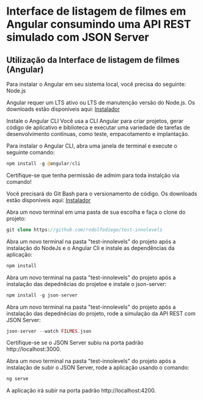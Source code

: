 # Interface de listagem de filmes em Angular consumindo uma API REST simulado com JSON Server 

## Utilização da Interface de listagem de filmes (Angular)

Para instalar o Angular em seu sistema local, você precisa do seguinte:
Node.js

Angular requer um LTS ativo ou LTS de manutenção versão do Node.js.
Os downloads estão disponíveis aqui: [Instalador](https://nodejs.org/en/)

Instale o Angular CLI
Você usa a CLI Angular para criar projetos, gerar código de aplicativo e biblioteca e executar uma variedade de tarefas de desenvolvimento contínuas, como teste, empacotamento e implantação.

Para instalar o Angular CLI, abra uma janela de terminal e execute o seguinte comando:

```php
npm install -g @angular/cli
```

Certifique-se que tenha permissão de admim para toda instalção via comando!

Você precisará do Git Bash para o versionamento de código.
Os downloads estão disponíveis aqui: [Instalador](https://git-scm.com/downloads/)

Abra um novo terminal em uma pasta de sua escolha e faça o clone do projeto:

```php
git clone https://github.com/rodolfodiego/test-innolevels
```

Abra um novo terminal na pasta "test-innolevels" do projeto após a instalação do NodeJs e o Angular Cli e instale as dependências da aplicação:

```php
npm install
```
Abra um novo terminal na pasta "test-innolevels" do projeto após a instalação das depednêcias do projetoe e instale o json-server:

```php
npm install -g json-server
```
Abra um novo terminal na pasta "test-innolevels" do projeto após a instalação das depednêcias do projeto, rode a simulação da API REST com JSON Server:

```php
json-server --watch FILMES.json
```
Certifique-se se o JSON Server subiu na porta padrão http://localhost:3000.

Abra um novo terminal na pasta "test-innolevels" do projeto após a instalação de subir o JSON Server, rode a aplicação usando o comando:

```php
ng serve 
```
A aplicação irá subir na porta padrão http://localhost:4200.
